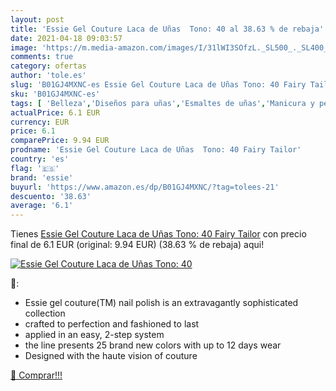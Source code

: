 ```yaml
---
layout: post
title: 'Essie Gel Couture Laca de Uñas  Tono: 40 al 38.63 % de rebaja'
date: 2021-04-18 09:03:57
image: 'https://m.media-amazon.com/images/I/31lWI3SOfzL._SL500_._SL400_.jpg'
comments: true
category: ofertas
author: 'tole.es'
slug: 'B01GJ4MXNC-es Essie Gel Couture Laca de Uñas Tono: 40 Fairy Tailor'
sku: 'B01GJ4MXNC-es'
tags: [ 'Belleza','Diseños para uñas','Esmaltes de uñas','Manicura y pedicura','essie','fairy', ]
actualPrice: 6.1 EUR
currency: EUR
price: 6.1
comparePrice: 9.94 EUR
prodname: 'Essie Gel Couture Laca de Uñas  Tono: 40 Fairy Tailor'
country: 'es'
flag: '🇪🇸'
brand: 'essie'
buyurl: 'https://www.amazon.es/dp/B01GJ4MXNC/?tag=tolees-21'
descuento: '38.63'
average: '6.1'
---
```


Tienes [Essie Gel Couture Laca de Uñas  Tono: 40 Fairy Tailor](https://www.amazon.es/dp/B01GJ4MXNC/?tag=tolees-21) con precio final de  6.1 EUR (original: 9.94 EUR) (38.63 %  de rebaja) aqui!

[![Essie Gel Couture Laca de Uñas  Tono: 40](https://m.media-amazon.com/images/I/31lWI3SOfzL._SL500_._SL400_.jpg)](https://www.amazon.es/dp/B01GJ4MXNC/?tag=tolees-21)

🔎:

- Essie gel couture(TM) nail polish is an extravagantly sophisticated collection
- crafted to perfection and fashioned to last
- applied in an easy, 2-step system
- the line presents 25 brand new colors with up to 12 days wear
- Designed with the haute vision of couture

[🛒 Comprar!!!](https://www.amazon.es/dp/B01GJ4MXNC/?tag=tolees-21)
